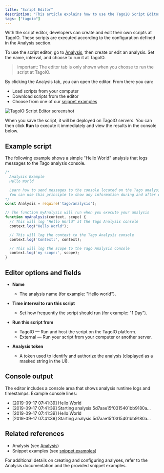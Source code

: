 ```yaml
---
title: "Script Editor"
description: "This article explains how to use the TagoIO Script Editor to create, edit, and run analysis scripts. It covers where to access the editor, key editor options (name, interval, run location), loading snippets or files, and shows a sample \"Hello World\" script."
tags: ["tagoio"]
---
```

With the script editor, developers can create and edit their own scripts at TagoIO. These scripts are executed according to the configuration defined in the Analysis section.

To use the script editor, go to [Analysis](/tagoio/analysis/analysis-overview), then create or edit an analysis. Set the name, interval, and choose to run it at TagoIO.

> Important: The editor tab is only shown when you choose to run the script at TagoIO.

By clicking the Analysis tab, you can open the editor. From there you can:
- Load scripts from your computer
- Download scripts from the editor
- Choose from one of our [snippet examples](/tagoio/analysis/analysis-overview)

![TagoIO Script Editor screenshot](/docs_imagem/tagoio/script-editor-2.png)

When you save the script, it will be deployed on TagoIO servers. You can then click **Run** to execute it immediately and view the results in the console below.

## Example script

The following example shows a simple "Hello World" analysis that logs messages to the Tago analysis console.

```javascript
/*
  Analysis Example
  Hello World

  Learn how to send messages to the console located on the Tago analysis screen.
  You can use this principle to show any information during and after development.
*/
const Analysis = require('tago/analysis');

// The function myAnalysis will run when you execute your analysis
function myAnalysis(context, scope) {
  // This will log "Hello World" at the Tago Analysis console
  context.log("Hello World");

  // This will log the context to the Tago Analysis console
  context.log('Context:', context);

  // This will log the scope to the Tago Analysis console
  context.log('my scope:', scope);
}
```

## Editor options and fields

- **Name**  
  - The analysis name (for example: "Hello world").

- **Time interval to run this script**  
  - Set how frequently the script should run (for example: "1 Day").

- **Run this script from**  
  - TagoIO — Run and host the script on the TagoIO platform.
  - External — Run your script from your computer or another server.

- **Analysis token**  
  - A token used to identify and authorize the analysis (displayed as a masked string in the UI).

## Console output

The editor includes a console area that shows analysis runtime logs and timestamps. Example console lines:

- [2019-09-17 07:41:39] Hello World  
- [2019-09-17 07:41:39] Starting analysis 5d7aae15f0315401bb9180a...  
- [2019-09-17 07:41:39] Hello World  
- [2019-09-17 07:41:39] Starting analysis 5d7aae15f0315401bb9180a...

## Related references

- Analysis (see [Analysis](/tagoio/analysis/analysis-overview))  
- Snippet examples (see [snippet examples](/tagoio/analysis/analysis-overview))

For additional details on creating and configuring analyses, refer to the Analysis documentation and the provided snippet examples.